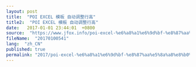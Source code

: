 ```yaml
---
layout: post
title:  "POI EXCEL 模板 自动调整行高"
title2:  "POI EXCEL 模板 自动调整行高"
date:   2017-01-01 23:44:01  +0800
source:  "https://www.jfox.info/poi-excel-%e6%a8%a1%e6%9d%bf-%e8%87%aa%e5%8a%a8%e8%b0%83%e6%95%b4%e8%a1%8c%e9%ab%98.html"
fileName:  "20170100541"
lang:  "zh_CN"
published: true
permalink: "2017/poi-excel-%e6%a8%a1%e6%9d%bf-%e8%87%aa%e5%8a%a8%e8%b0%83%e6%95%b4%e8%a1%8c%e9%ab%98.html"
---
```



